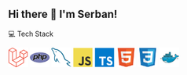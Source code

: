 ## Hi there 👋 I'm Serban!

💻 Tech Stack

<img src="https://github.com/devicons/devicon/blob/master/icons/laravel/laravel-original.svg" alt="laravel logo" width="40" height="40" /> <img src="https://github.com/devicons/devicon/blob/master/icons/php/php-original.svg" alt="php logo" width="40" height="40" /> <img src="https://github.com/devicons/devicon/blob/master/icons/mysql/mysql-original.svg" alt="mysqql logo" width="40" height="40" /> <img src="https://github.com/devicons/devicon/blob/master/icons/javascript/javascript-original.svg" alt="javascript logo" width="40" height="40" /> <img src="https://github.com/devicons/devicon/blob/master/icons/typescript/typescript-original.svg" alt="typescript logo" width="40" height="40" /> <img src="https://github.com/devicons/devicon/blob/master/icons/html5/html5-original.svg" alt="html logo" width="40" height="40" /> <img src="https://github.com/devicons/devicon/blob/master/icons/css3/css3-original.svg" alt="css logo" width="40" height="40" /> <img src="https://github.com/devicons/devicon/blob/master/icons/docker/docker-original.svg" alt="Docker logo" width="40" height="40" />
